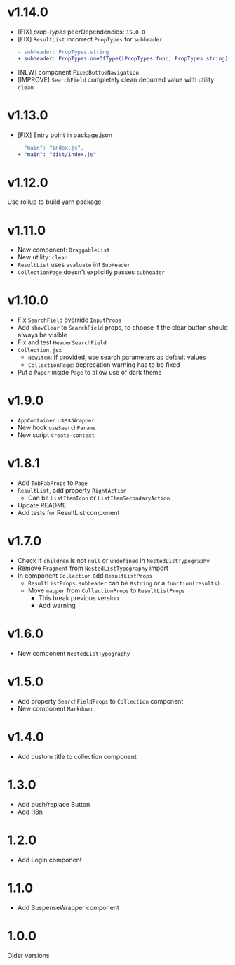 # v1.14.0

- [FIX] _prop-types_ peerDependencies: `15.0.0`
- [FIX] `ResultList` incorrect `PropTypes` for `subheader`
  ```diff
  - subheader: PropTypes.string
  + subheader: PropTypes.oneOfType([PropTypes.func, PropTypes.string])
  ```
- [NEW] component `FixedBottomNavigation`
- [IMPROVE] `SearchField` completely clean deburred value with utility `clean`

# v1.13.0

- [FIX] Entry point in package.json
  ```diff
  - "main": "index.js",
  + "main": "dist/index.js"
  ```

# v1.12.0

Use rollup to build yarn package

# v1.11.0

- New component: `DraggableList`
- New utility: `clean`
- `ResultList` uses `evaluate` int `SubHeader`
- `CollectionPage` doesn't explicitly passes `subheader`

# v1.10.0

- Fix `SearchField` override `InputProps`
- Add `showClear` to `SearchField` props, to choose if the clear button should always be visible
- Fix and test `HeaderSearchField`
- `Collection.jsx`
  - `NewItem`: If provided, use search parameters as default values
  - `CollectionPage`: deprecation warning has to be fixed
- Put a `Paper` inside `Page` to allow use of dark theme

# v1.9.0

- `AppContainer` uses `Wrapper`
- New hook `useSearchParams`
- New script `create-context`

# v1.8.1

- Add `TobFabProps` to `Page`
- `ResultList`, add property `RightAction`
  - Can be `ListItemIcon` or `ListItemSecondaryAction`
- Update README
- Add tests for ResultList component

# v1.7.0

- Check if `children` is not `null` or `undefined` in `NestedListTypography`
- Remove `Fragment` from `NestedListTypography` import
- In component `Collection` add `ResultListProps`
  - `ResultListProps.subheader` can be a`string` or a `function(results)`
  - Move `mapper` from `CollectionProps` to `ResultListProps`
    - This break previous version
    - Add warning

# v1.6.0

- New component `NestedListTypography`

# v1.5.0

- Add property `SearchFieldProps` to `Collection` component
- New component `Markdown`

# v1.4.0

- Add custom title to collection component

# 1.3.0

- Add push/replace Button
- Add i18n

# 1.2.0

- Add Login component

# 1.1.0

- Add SuspenseWrapper component

# 1.0.0

Older versions
